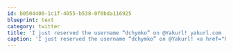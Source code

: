 ```yaml
---
id: b0504400-1c1f-4055-b538-0f0bda116925
blueprint: text
category: twitter
title: 'I just reserved the username “dchymko” on @Yakurl! yakurl.com  And so the mystery deepens..'
caption: 'I just reserved the username “dchymko” on @Yakurl! <a href="http://yakurl.com/" title="http://yakurl.com/" class="link link_untco">yakurl.com</a>  And so the mystery deepens..'
---
```

